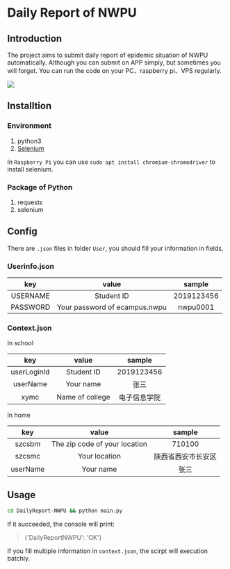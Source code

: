 # Daily Report of NWPU

## Introduction

The project aims to submit daily report of epidemic situation of NWPU automatically. Although you can submit on APP simply, but sometimes you will forget. You can run the code on your PC、raspberry pi、VPS regularly.

![](https://i.loli.net/2021/08/05/8zg19ul25qocf6k.png)

## Installtion

### Environment

1. python3
2. [Selenium](https://selenium-python.readthedocs.io/installation.html)

In `Raspberry Pi` you can use `sudo apt install chromium-chromedriver` to install selenium.

### Package of Python

1. requests
2. selenium

## Config

There are `.json` files in folder `User`, you should fill your information in fields.

### Userinfo.json

|   key    |             value             |   sample   |
| :------: | :---------------------------: | :--------: |
| USERNAME |          Student ID           | 2019123456 |
| PASSWORD | Your password of ecampus.nwpu |  nwpu0001  |

### Context.json

In school

|     key     |      value      |    sample    |
| :---------: | :-------------: | :----------: |
| userLoginId |   Student ID    |  2019123456  |
|  userName   |    Your name    |     张三     |
|    xymc     | Name of college | 电子信息学院 |


In home

|   key    |             value             |       sample       |
| :------: | :---------------------------: | :----------------: |
|  szcsbm  | The zip code of your location |       710100       |
|  szcsmc  |         Your location         | 陕西省西安市长安区 |
| userName |           Your name           |        张三        |

## Usage

```bash
cd DailyReport-NWPU && python main.py
```

If it succeeded, the console will print:

> {'DailyReportNWPU': 'OK'}

If you fill multiple information in `context.json`, the scirpt will execution batchly.

